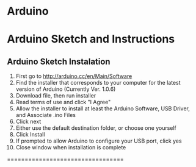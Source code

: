Arduino
=======

Arduino Sketch and Instructions
===============================
Arduino Sketch Instalation
-------------------------------
1. First go to http://arduino.cc/en/Main/Software
2. Find the installer that corresponds to your computer for the latest version of Arduino (Currently Ver. 1.0.6)
3. Download file, then run installer
4. Read terms of use and click "I Agree"
5. Allow the installer to install at least the Arduino Software, USB Driver, and Associate .ino Files
6. Click next
7. Either use the default destination folder, or choose one yourself
8. Click Install
9. If prompted to allow Arduino to configure your USB port, click yes
10. Close window when installation is complete



=================================
